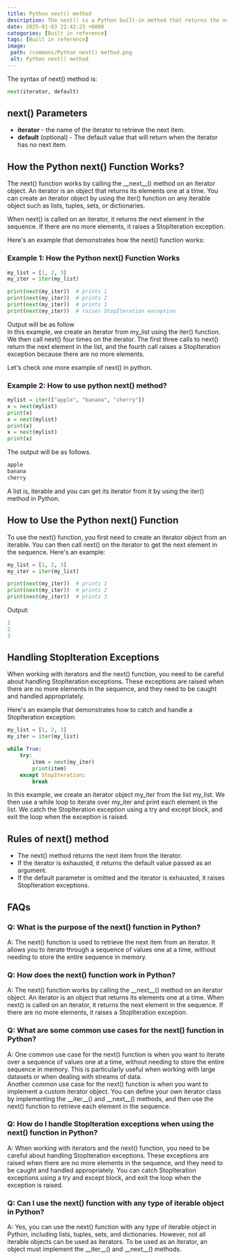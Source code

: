 ```yaml
---
title: Python next() method
description: The next() is a Python built-in method that returns the next item in an iterator.
date: 2025-01-03 22:42:23 +0800
categories: [Built in reference]
tags: [Built in reference]
image:
 path: /commons/Python next() method.png
 alt: Python next() method
---
```


The syntax of next() method is:

```python
next(iterator, default)

```

## next() Parameters

* **iterator** \- the name of the iterator to retrieve the next item.  
* **default** (optional) \- The default value that will return when the iterator has no next item.

## How the Python next() Function Works?

The next() function works by calling the \_\_next\_\_() method on an iterator object. An iterator is an object that returns its elements one at a time. You can create an iterator object by using the iter() function on any iterable object such as lists, tuples, sets, or dictionaries.

When next() is called on an iterator, it returns the next element in the sequence. If there are no more elements, it raises a StopIteration exception.

Here's an example that demonstrates how the next() function works:

### Example 1: How the Python next() Function Works

```python
my_list = [1, 2, 3]
my_iter = iter(my_list)

print(next(my_iter))  # prints 1
print(next(my_iter))  # prints 2
print(next(my_iter))  # prints 3
print(next(my_iter))  # raises StopIteration exception

```

Output will be as follow  
In this example, we create an iterator from my\_list using the iter() function. We then call next() four times on the iterator. The first three calls to next() return the next element in the list, and the fourth call raises a StopIteration exception because there are no more elements.

Let's check one more example of next() in python.

### Example 2: How to use python next() method?

```python
mylist = iter(["apple", "banana", "cherry"])
x = next(mylist)
print(x)
x = next(mylist)
print(x)
x = next(mylist)
print(x)

```

The output will be as follows.

```python
apple
banana
cherry

```

A list is, iterable and you can get its iterator from it by using the iter() method in Python.

## How to Use the Python next() Function

To use the next() function, you first need to create an iterator object from an iterable. You can then call next() on the iterator to get the next element in the sequence. Here's an example:

```python
my_list = [1, 2, 3]
my_iter = iter(my_list)

print(next(my_iter))  # prints 1
print(next(my_iter))  # prints 2
print(next(my_iter))  # prints 3
```

Output:

```python
1
2
3

```

## Handling StopIteration Exceptions

When working with iterators and the next() function, you need to be careful about handling StopIteration exceptions. These exceptions are raised when there are no more elements in the sequence, and they need to be caught and handled appropriately.

Here's an example that demonstrates how to catch and handle a StopIteration exception:

```python
my_list = [1, 2, 3]
my_iter = iter(my_list)

while True:
    try:
        item = next(my_iter)
        print(item)
    except StopIteration:
        break

```

In this example, we create an iterator object my\_iter from the list my\_list. We then use a while loop to iterate over my\_iter and print each element in the list. We catch the StopIteration exception using a try and except block, and exit the loop when the exception is raised.

## Rules of next() method

* The next() method returns the next item from the iterator.  
* If the iterator is exhausted, it returns the default value passed as an argument.  
* If the default parameter is omitted and the iterator is exhausted, it raises StopIteration exceptions.


## FAQs

### Q: What is the purpose of the next() function in Python?

A: The next() function is used to retrieve the next item from an iterator. It allows you to iterate through a sequence of values one at a time, without needing to store the entire sequence in memory.

### Q: How does the next() function work in Python?

A: The next() function works by calling the \_\_next\_\_() method on an iterator object. An iterator is an object that returns its elements one at a time. When next() is called on an iterator, it returns the next element in the sequence. If there are no more elements, it raises a StopIteration exception.

### Q: What are some common use cases for the next() function in Python?

A: One common use case for the next() function is when you want to iterate over a sequence of values one at a time, without needing to store the entire sequence in memory. This is particularly useful when working with large datasets or when dealing with streams of data.  
Another common use case for the next() function is when you want to implement a custom iterator object. You can define your own iterator class by implementing the \_\_iter\_\_() and \_\_next\_\_() methods, and then use the next() function to retrieve each element in the sequence.

### Q: How do I handle StopIteration exceptions when using the next() function in Python?

A: When working with iterators and the next() function, you need to be careful about handling StopIteration exceptions. These exceptions are raised when there are no more elements in the sequence, and they need to be caught and handled appropriately. You can catch StopIteration exceptions using a try and except block, and exit the loop when the exception is raised.

### Q: Can I use the next() function with any type of iterable object in Python?

A: Yes, you can use the next() function with any type of iterable object in Python, including lists, tuples, sets, and dictionaries. However, not all iterable objects can be used as iterators. To be used as an iterator, an object must implement the \_\_iter\_\_() and \_\_next\_\_() methods.